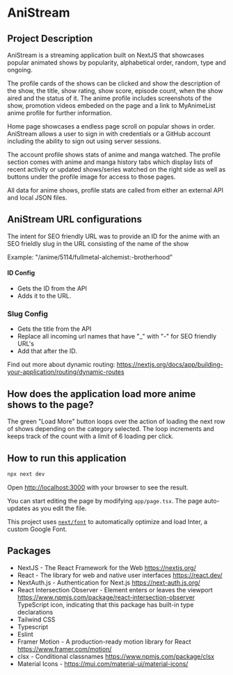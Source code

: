 # AniStream

## Project Description

AniStream is a streaming application built on NextJS that showcases popular animated shows by popularity, alphabetical order, random, type and ongoing. 

The profile cards of the shows can be clicked and show the description of the show, the title, show rating, show score, episode count, when the show aired and the status of it. The anime profile includes screenshots of the show, promotion videos embeded on the page and a link to MyAnimeList anime profile for further information. 

Home page showcases a endless page scroll on popular shows in order. AniStream allows a user to sign in with credentials or a GitHub account including the ability to sign out using server sessions. 

The account profile shows stats of anime and manga watched. The profile section comes with anime and manga history tabs which display lists of recent activity or updated shows/series watched on the right side as well as buttons under the profile image for access to those pages. 

All data for anime shows, profile stats are called from either an external API and local JSON files.

## AniStream URL configurations

The intent for SEO friendly URL was to provide an ID for the anime with an SEO frieldly slug in the URL consisting of the name of the show

Example: "/anime/5114/fullmetal-alchemist:-brotherhood"

#### ID Config

* Gets the ID from the API
* Adds it to the URL. 

### Slug Config

* Gets the title from the API
* Replace all incoming url names that have "_" with "-" for SEO friendly URL's
* Add that after the ID.

Find out more about dynamic routing: https://nextjs.org/docs/app/building-your-application/routing/dynamic-routes


## How does the application load more anime shows to the page?

The green "Load More" button loops over the action of loading the next row of shows depending on the category selected. The loop increments and keeps track of the count with a limit of 6 loading per click.

## How to run this application

```bash
npx next dev
```

Open [http://localhost:3000](http://localhost:3000) with your browser to see the result.

You can start editing the page by modifying `app/page.tsx`. The page auto-updates as you edit the file.

This project uses [`next/font`](https://nextjs.org/docs/basic-features/font-optimization) to automatically optimize and load Inter, a custom Google Font.

## Packages

* NextJS - The React Framework for the Web https://nextjs.org/
* React - The library for web and native user interfaces https://react.dev/
* NextAuth.js - Authentication for Next.js https://next-auth.js.org/
* React Intersection Observer - Element enters or leaves the viewport https://www.npmjs.com/package/react-intersection-observer
TypeScript icon, indicating that this package has built-in type declarations
* Tailwind CSS
* Typescript
* Eslint
* Framer Motion - A production-ready motion library for React https://www.framer.com/motion/
* clsx - Conditional classnames https://www.npmjs.com/package/clsx
* Material Icons - https://mui.com/material-ui/material-icons/